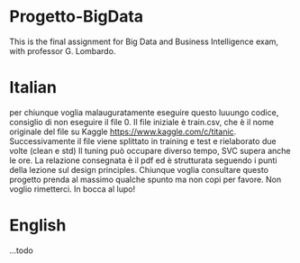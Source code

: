 # Progetto-BigData
This is the final assignment for Big Data and Business Intelligence exam, with professor G. Lombardo.

# Italian
per chiunque voglia malauguratamente eseguire questo luuungo codice, consiglio di non eseguire il file 0. 
Il file iniziale è train.csv, che è il nome originale del file su Kaggle https://www.kaggle.com/c/titanic. Successivamente il file viene splittato in training e test e rielaborato due volte (clean e std)
Il tuning può occupare diverso tempo, SVC supera anche le ore.
La relazione consegnata è il pdf ed è strutturata seguendo i punti della lezione sul design principles. Chiunque voglia consultare questo progetto prenda al massimo qualche spunto ma non copi per favore. Non voglio rimetterci.
In bocca al lupo!

# English
...todo
